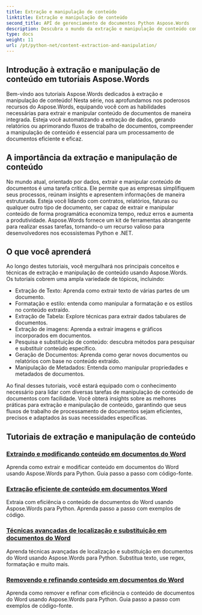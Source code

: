 ```yaml
---
title: Extração e manipulação de conteúdo
linktitle: Extração e manipulação de conteúdo
second_title: API de gerenciamento de documentos Python Aspose.Words
description: Descubra o mundo da extração e manipulação de conteúdo com os tutoriais Aspose.Words. Aprenda como extrair e manipular conteúdo com eficiência usando Python e .NET, aprimorando seus recursos de processamento de documentos.
type: docs
weight: 11
url: /pt/python-net/content-extraction-and-manipulation/
---
```

## Introdução à extração e manipulação de conteúdo em tutoriais Aspose.Words

Bem-vindo aos tutoriais Aspose.Words dedicados à extração e manipulação de conteúdo! Nesta série, nos aprofundamos nos poderosos recursos do Aspose.Words, equipando você com as habilidades necessárias para extrair e manipular conteúdo de documentos de maneira integrada. Esteja você automatizando a extração de dados, gerando relatórios ou aprimorando fluxos de trabalho de documentos, compreender a manipulação de conteúdo é essencial para um processamento de documentos eficiente e eficaz.

## A importância da extração e manipulação de conteúdo

No mundo atual, orientado por dados, extrair e manipular conteúdo de documentos é uma tarefa crítica. Ele permite que as empresas simplifiquem seus processos, reúnam insights e apresentem informações de maneira estruturada. Esteja você lidando com contratos, relatórios, faturas ou qualquer outro tipo de documento, ser capaz de extrair e manipular conteúdo de forma programática economiza tempo, reduz erros e aumenta a produtividade. Aspose.Words fornece um kit de ferramentas abrangente para realizar essas tarefas, tornando-o um recurso valioso para desenvolvedores nos ecossistemas Python e .NET.

## O que você aprenderá

Ao longo destes tutoriais, você mergulhará nos principais conceitos e técnicas de extração e manipulação de conteúdo usando Aspose.Words. Os tutoriais cobrem uma ampla variedade de tópicos, incluindo:

- Extração de Texto: Aprenda como extrair texto de várias partes de um documento.
- Formatação e estilo: entenda como manipular a formatação e os estilos no conteúdo extraído.
- Extração de Tabela: Explore técnicas para extrair dados tabulares de documentos.
- Extração de imagens: Aprenda a extrair imagens e gráficos incorporados em documentos.
- Pesquisa e substituição de conteúdo: descubra métodos para pesquisar e substituir conteúdo específico.
- Geração de Documentos: Aprenda como gerar novos documentos ou relatórios com base no conteúdo extraído.
- Manipulação de Metadados: Entenda como manipular propriedades e metadados de documentos.

Ao final desses tutoriais, você estará equipado com o conhecimento necessário para lidar com diversas tarefas de manipulação de conteúdo de documentos com facilidade. Você obterá insights sobre as melhores práticas para extração e manipulação de conteúdo, garantindo que seus fluxos de trabalho de processamento de documentos sejam eficientes, precisos e adaptados às suas necessidades específicas.

## Tutoriais de extração e manipulação de conteúdo
### [Extraindo e modificando conteúdo em documentos do Word](./extract-modify-document-content/)
Aprenda como extrair e modificar conteúdo em documentos do Word usando Aspose.Words para Python. Guia passo a passo com código-fonte.
### [Extração eficiente de conteúdo em documentos Word](./document-content-extraction/)
Extraia com eficiência o conteúdo de documentos do Word usando Aspose.Words para Python. Aprenda passo a passo com exemplos de código.
### [Técnicas avançadas de localização e substituição em documentos do Word](./find-replace-documents/)
Aprenda técnicas avançadas de localização e substituição em documentos do Word usando Aspose.Words para Python. Substitua texto, use regex, formatação e muito mais.
### [Removendo e refinando conteúdo em documentos do Word](./remove-content-documents/)
Aprenda como remover e refinar com eficiência o conteúdo de documentos do Word usando Aspose.Words para Python. Guia passo a passo com exemplos de código-fonte.